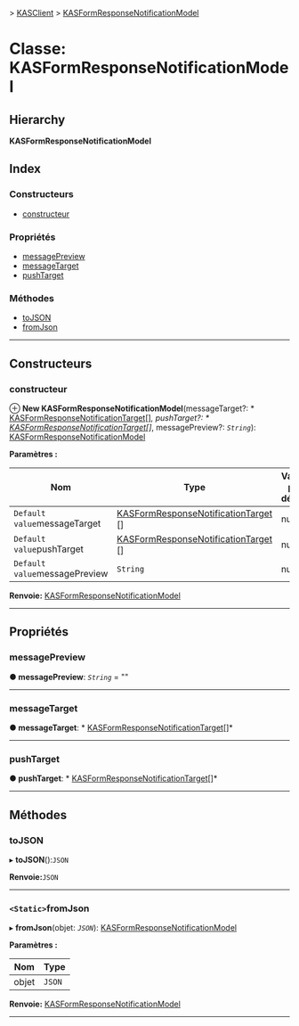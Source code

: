 [](../README.md) > [KASClient](../modules/kasclient.md) > [KASFormResponseNotificationModel](../classes/kasclient.kasformresponsenotificationmodel.md)

# <a name="class-kasformresponsenotificationmodel"></a>Classe: KASFormResponseNotificationModel

## <a name="hierarchy"></a>Hierarchy

**KASFormResponseNotificationModel**

## <a name="index"></a>Index

### <a name="constructors"></a>Constructeurs

* [constructeur](kasclient.kasformresponsenotificationmodel.md#constructor)
### <a name="properties"></a>Propriétés

* [messagePreview](kasclient.kasformresponsenotificationmodel.md#messagepreview)
* [messageTarget](kasclient.kasformresponsenotificationmodel.md#messagetarget)
* [pushTarget](kasclient.kasformresponsenotificationmodel.md#pushtarget)
### <a name="methods"></a>Méthodes

* [toJSON](kasclient.kasformresponsenotificationmodel.md#tojson)
* [fromJson](kasclient.kasformresponsenotificationmodel.md#fromjson)

---

## <a name="constructors"></a>Constructeurs

<a id="constructor"></a>

###  <a name="constructor"></a>constructeur

⊕ **New KASFormResponseNotificationModel**(messageTarget?: * [KASFormResponseNotificationTarget](../enums/kasclient.kasformresponsenotificationtarget.md)[]*, pushTarget?: * [KASFormResponseNotificationTarget](../enums/kasclient.kasformresponsenotificationtarget.md)[]*, messagePreview?: *`String`*): [ KASFormResponseNotificationModel](kasclient.kasformresponsenotificationmodel.md)

**Paramètres :**

| Nom | Type | Valeur par défaut |
| ------ | ------ | ------ |
| `Default value`messageTarget | [KASFormResponseNotificationTarget](../enums/kasclient.kasformresponsenotificationtarget.md) [] |  null |
| `Default value`pushTarget | [KASFormResponseNotificationTarget](../enums/kasclient.kasformresponsenotificationtarget.md) [] |  null |
| `Default value`messagePreview | `String` |  null |

**Renvoie:** [KASFormResponseNotificationModel](kasclient.kasformresponsenotificationmodel.md)

___

## <a name="properties"></a>Propriétés

<a id="messagepreview"></a>

###  <a name="messagepreview"></a>messagePreview

**● messagePreview**: *`String`* = ""

___
<a id="messagetarget"></a>

###  <a name="messagetarget"></a>messageTarget

**● messageTarget**: * [KASFormResponseNotificationTarget](../enums/kasclient.kasformresponsenotificationtarget.md)[]*

___
<a id="pushtarget"></a>

###  <a name="pushtarget"></a>pushTarget

**● pushTarget**: * [KASFormResponseNotificationTarget](../enums/kasclient.kasformresponsenotificationtarget.md)[]*

___

## <a name="methods"></a>Méthodes

<a id="tojson"></a>

###  <a name="tojson"></a>toJSON

▸ **toJSON**():`JSON`

**Renvoie:**`JSON`

___
<a id="fromjson"></a>

### <a name="static-fromjson"></a>`<Static>`fromJson

▸ **fromJson**(objet: *`JSON`*): [KASFormResponseNotificationModel](kasclient.kasformresponsenotificationmodel.md)

**Paramètres :**

| Nom | Type |
| ------ | ------ |
| objet | `JSON` |

**Renvoie:** [KASFormResponseNotificationModel](kasclient.kasformresponsenotificationmodel.md)

___

